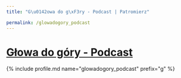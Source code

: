 ```yaml
---
title: "G\u0142owa do g\xF3ry - Podcast | Patromierz"

permalink: /glowadogory_podcast
---
```


# [Głowa do góry - Podcast](https://patronite.pl/glowadogory_podcast)

{% include profile.md name="glowadogory_podcast" prefix="g" %}
